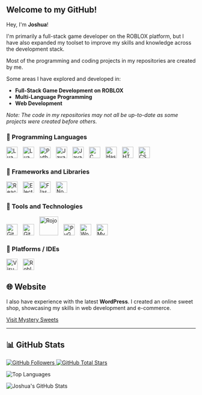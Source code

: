 ## Welcome to my GitHub!

Hey, I'm **Joshua**!

I'm primarily a full-stack game developer on the ROBLOX platform, but I have also expanded my toolset to improve my skills and knowledge across the development stack.

Most of the programming and coding projects in my repositories are created by me.

Some areas I have explored and developed in:

- **Full-Stack Game Development on ROBLOX**
- **Multi-Language Programming**
- **Web Development**

*Note: The code in my repositories may not all be up-to-date as some projects were created before others.*

### 🧰 Programming Languages

<p align="left" style="padding-top:0px;">
    <img alt="Lua" width="30px" style="padding-right:10px;" src="https://www.lua.org/images/logo.svg" />
    <img alt="LuaU" width="30px" style="padding-right:10px;" src="https://upload.wikimedia.org/wikipedia/commons/thumb/8/8f/Luau_Logo_%28Programming_Language%29.svg/2048px-Luau_Logo_%28Programming_Language%29.svg.png" />
    <img alt="Python" width="30px" style="padding-right:10px;" src="https://cdn.jsdelivr.net/gh/devicons/devicon/icons/python/python-plain.svg" />
    <img alt="JavaScript" width="30px" style="padding-right:10px;" src="https://cdn.jsdelivr.net/gh/devicons/devicon/icons/javascript/javascript-original.svg" />
    <img alt="Java" width="30px" style="padding-right:10px;" src="https://cdn.jsdelivr.net/gh/devicons/devicon/icons/java/java-original.svg"/>
    <img alt="C" width="30px" style="padding-right:10px;" src="https://cdn.jsdelivr.net/gh/devicons/devicon/icons/c/c-original.svg"/>
    <img alt="Haskell" width="30px" style="padding-right:10px;" src="https://cdn.jsdelivr.net/gh/devicons/devicon/icons/haskell/haskell-original.svg"/>
    <img alt="HTML5" width="30px" style="padding-right:10px;" src="https://cdn.jsdelivr.net/gh/devicons/devicon/icons/html5/html5-original.svg" />
    <img alt="CSS3" width="30px" style="padding-right:10px;" src="https://cdn.jsdelivr.net/gh/devicons/devicon/icons/css3/css3-original.svg" />
</p>

### 🧰 Frameworks and Libraries

<p align="left" style="padding-top:0px;">
    <img alt="React" width="30px" style="padding-right:10px;" src="https://cdn.jsdelivr.net/gh/devicons/devicon/icons/react/react-original.svg"/>
    <img alt="Electron" width="30px" style="padding-right:10px;" src="https://cdn.jsdelivr.net/gh/devicons/devicon/icons/electron/electron-original.svg"/>
    <img alt="Flask" width="30px" style="padding-right:10px;" src="https://cdn.jsdelivr.net/gh/devicons/devicon/icons/flask/flask-original.svg"/>
    <img alt="Node.js" width="30px" style="padding-right:10px;" src="https://cdn.jsdelivr.net/gh/devicons/devicon/icons/nodejs/nodejs-original.svg"/>
</p>

### 🧰 Tools and Technologies

<p align="left" style="padding-top:0px;">
    <img alt="Git" width="30px" style="padding-right:10px;" src="https://cdn.jsdelivr.net/gh/devicons/devicon/icons/git/git-original.svg"/>
    <img alt="GitHub" width="30px" style="padding-right:10px;" src="https://cdn.jsdelivr.net/npm/simple-icons@v3/icons/github.svg" />
    <img alt="Rojo" width="50px" style="padding-right:10px;" src="https://rojo.space/assets/images/logo-151511d418967797798e02dc0ca74aaf.png" />
    <img alt="PyGame" width="30px" style="padding-right:10px;" src="https://www.pygame.org/docs/_static/pygame_logo.png" />
    <img alt="WordPress" width="30px" style="padding-right:10px;" src="https://cdn.jsdelivr.net/gh/devicons/devicon/icons/wordpress/wordpress-original.svg" />
    <img alt="MySQL" width="30px" style="padding-right:10px;" src="https://cdn.jsdelivr.net/gh/devicons/devicon/icons/mysql/mysql-original.svg"/>
</p>

### 🧰 Platforms / IDEs

<p align="left">
    <img alt="Visual Studio Code" width="30px" style="padding-right:10px;" src="https://cdn.jsdelivr.net/gh/devicons/devicon/icons/vscode/vscode-original.svg"/> 
    <img alt="Roblox Studio" width="30px" style="padding-right:10px;" src="https://devforum-uploads.s3.dualstack.us-east-2.amazonaws.com/uploads/optimized/4X/6/2/f/62f64963b3b8eda573996bdfb646729e818ef77b_2_500x500.png" />
</p>

## 🌐 Website

I also have experience with the latest **WordPress**. I created an online sweet shop, showcasing my skills in web development and e-commerce.

[Visit Mystery Sweets](https://mysterysweets.co.uk)

---

## 📊 GitHub Stats

<p align="left">
    <a href="https://github.com/snaker938?tab=followers">
        <img alt="GitHub Followers" title="Github Followers" src="https://img.shields.io/github/followers/snaker938?color=236ad3&label=Follow&style=for-the-badge&logo=github"/>
    </a>
    <a href="https://github.com/snaker938?tab=repositories">
        <img alt="GitHub Total Stars" title="Stars on GitHub" src="https://img.shields.io/github/stars/snaker938?color=55960c&style=for-the-badge&logo=github"/>
    </a>
</p>

<img src="https://github-readme-stats.vercel.app/api/top-langs/?username=snaker938&langs_count=10&title_color=FC0000&text_color=ffffff&icon_color=FC0000&bg_color=151718&hide_border=true&locale=en&custom_title=Top%20Languages" alt="Top Languages" />

![Joshua's GitHub Stats](https://github-readme-stats.vercel.app/api?username=snaker938&show_icons=true&theme=gruvbox)
